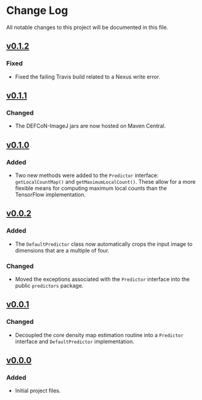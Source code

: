 # Change Log
All notable changes to this project will be documented in this file.

## [v0.1.2]

### Fixed
- Fixed the failing Travis build related to a Nexus write error.

## [v0.1.1]

### Changed
- The DEFCoN-ImageJ jars are now hosted on Maven Central.

## [v0.1.0]

### Added
- Two new methods were added to the `Predictor` interface:
  `getLocalCountMap()` and `getMaximumLocalCount()`. These allow for a
  more flexible means for computing maximum local counts than the
  TensorFlow implementation.

## [v0.0.2]

### Added

- The `DefaultPredictor` class now automatically crops the input image
  to dimensions that are a multiple of four.
  
### Changed
- Moved the exceptions associated with the `Predictor` interface into
  the public `predictors` package.

## [v0.0.1]

### Changed

- Decoupled the core density map estimation routine into a `Predictor`
  interface and `DefaultPredictor` implementation.

## [v0.0.0]

### Added

- Initial project files.

[Unreleased]: https://github.com/LEB-EPFL/DEFCoN-ImageJ/compare/v0.1.2...HEAD
[v0.1.2]: https://github.com/LEB-EPFL/DEFCoN-ImageJ/releases/tag/0.1.2
[v0.1.1]: https://github.com/LEB-EPFL/DEFCoN-ImageJ/releases/tag/0.1.1
[v0.1.0]: https://github.com/LEB-EPFL/DEFCoN-ImageJ/releases/tag/0.1.0
[v0.0.2]: https://github.com/LEB-EPFL/DEFCoN-ImageJ/releases/tag/0.0.2
[v0.0.1]: https://github.com/LEB-EPFL/DEFCoN-ImageJ/releases/tag/0.0.1
[v0.0.0]: https://github.com/LEB-EPFL/DEFCoN-ImageJ/releases/tag/0.0.0
